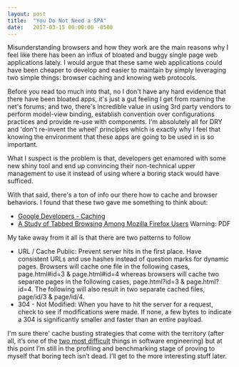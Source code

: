 ```yaml
---
layout: post
title:  "You Do Not Need a SPA"
date:   2017-03-15 00:00:00 -0500
---
```


Misunderstanding browsers and how they work are the main reasons why I feel like there has been an influx of bloated and buggy single page web applications lately. I would argue that these same web applications could have been cheaper to develop and easier to maintain by simply leveraging two simple things: browser caching and knowing web protocols.

Before you read too much into that, no I don't have any hard evidence that there have been bloated apps, it's just a gut feeling I get from roaming the net's forums; and two, there's incredible value in using 3rd party vendors to perform model-view binding,  establish convention over configurations practices and provide re-use with components. I'm absolutely  all for DRY and 'don't re-invent the wheel' principles which is exactly why I feel that knowing the environment that these apps are going to be used in is so important. 

What I suspect is the problem is that, developers get enamored with some new shiny tool and end up convincing their non-technical upper management to use it instead of using where a boring stack would have sufficed. 

With that said, there's a ton of info our there how to cache and browser behaviors. I found that these two gave me something to think about:
* [Google Developers - Caching](https://developers.google.com/web/fundamentals/performance/optimizing-content-efficiency/http-caching)
* [A Study of Tabbed Browsing Among Mozilla Firefox Users](http://dubroy.com/research/chi2010-a-study-of-tabbed-browsing.pdf) Warning: PDF

My take away from it all is that there are two patterns to follow
* URL / Cache Public: Prevent server hits in the first place. Have consistent URLs and use hashes instead of question marks for dynamic pages. Browsers will cache one file in the following cases, page.html#id=3 & page.html#id=4 whereas browsers will cache two separate pages in the following cases, page.html?id=3 & page.html?id=4. The following will also result in two separate cached files, page/id/3 & page/id/4.
* 304 - Not Modified: When you have to hit the server for a request, check to see if modifications were made. If none, a few bytes to indicate a 304 is significantly smaller and faster than an entire payload. 

I'm sure there' cache busting strategies that come with the territory (after all, it’s one of the [two most difficult](https://martinfowler.com/bliki/TwoHardThings.html) things in software engineering) but at this point I’m still in the profiling and benchmarking stage of proving to myself that boring tech isn’t dead. I’ll get to the more interesting stuff later.

